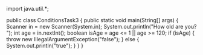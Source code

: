 import java.util.*;

public class ConditionsTask3 {
    public static void main(String[] args) {
        Scanner in = new Scanner(System.in);
        System.out.println("How old are you? ");
        int age = in.nextInt();
        boolean isAge = age <= 1 || age >= 120;
        if (isAge) {
            throw new IllegalArgumentException("false");
        } else {
            System.out.println("true");
        }
    }
}
